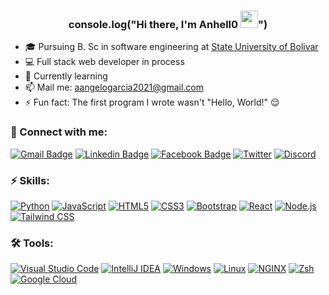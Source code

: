 
<h3 align="center">
  console.log("Hi there, I'm Anhell0 <img src="https://media.giphy.com/media/hvRJCLFzcasrR4ia7z/giphy.gif" width="28">")
</h3> 

- 🎓 Pursuing B. Sc in software engineering at [State University of Bolivar](https://www.ueb.edu.ec/)
- 💻 Full stack web developer in process
- 🧠 Currently learning 
- 📫 Mail me: [aangelogarcia2021@gmail.com](mailto:aangelogarcia2021@gmail.com)
- ⚡ Fun fact: The first program I wrote wasn't "Hello, World!" 😌
  
<!-- - 💬 Ask me about Python -->
### 🔗 Connect with me:
<!-- style=flat-square& -->
[![Gmail Badge](https://img.shields.io/badge/-Gmail-D14836?logo=Gmail&logoColor=white&link=mailto:shakib@duck.com)](mailto:aangelogarcia2021@gmail.com)
[![Linkedin Badge](https://img.shields.io/badge/-ANHELL0s-blue?logo=Linkedin&logoColor=white&link=https://www.linkedin.com/in/mo-shakib/)](https://www.linkedin.com/in/mo-shakib/)
[![Facebook Badge](https://img.shields.io/badge/-ANHELL0s-blue?logo=Facebook&logoColor=white&link=https://www.facebook.com/shak1b/)](https://www.facebook.com/ANHELL0s/)
[![Twitter](https://img.shields.io/badge/@ANHELL0s-%231DA1F2.svg?logo=Twitter&logoColor=white)](https://twitter.com/Mo__Shakib)
[![Discord](https://img.shields.io/badge/-ANHELL0s-40567A?logo=Discord&logoColor=white&link=https://discordapp.com/users/moshakib/)](https://discordapp.com/users/732774519802036294)

### ⚡ Skills:
[![Python](https://img.shields.io/badge/-Python-yellow?logo=Python)](#)
[![JavaScript](https://img.shields.io/badge/-JavaScript-blue?logo=javascript)](#)
[![HTML5](https://img.shields.io/badge/-HTML5-E34F26?logo=html5&logoColor=white)](#)
[![CSS3](https://img.shields.io/badge/-CSS3-1572B6?logo=css3)](#)
[![Bootstrap](https://img.shields.io/badge/-Bootstrap-563D7C?logo=bootstrap)](#)
[![React](https://img.shields.io/badge/-React-61DAFB?logo=react)](#)
[![Node.js](https://img.shields.io/badge/-Node.js-339933?logo=node.js&logoColor=white)](#)
[![Tailwind CSS](https://img.shields.io/badge/-Tailwind%20CSS-38B2AC?logo=tailwind-css&logoColor=white)](#)

<!-- [![Django](https://img.shields.io/badge/django-%23092E20.svg?logo=django&logoColor=white)](#) -->
<!-- [![Java](https://img.shields.io/badge/-java-E34A86?logo=java)](#) -->
<!-- [![LaTeX](https://img.shields.io/badge/latex-%23008080.svg?logo=latex&logoColor=white)](#) -->
<!-- style=flat-square& -->

### 🛠 Tools:
<p>
  <a href="#"><img alt="Visual Studio Code" src="https://img.shields.io/badge/Visual%20Studio%20Code-0078d7.svg?logo=visual-studio-code&logoColor=white"></a>
  <a href="#"><img alt="IntelliJ IDEA" src="https://img.shields.io/badge/IntelliJIDEA-5d9425.svg?logo=intellij-idea&logoColor=white"></a>
  <a href="#"><img alt="Windows" src="https://img.shields.io/badge/Windows-0078D6?logo=windows&logoColor=white"></a>
  <a href="#"><img alt="Linux" src="https://img.shields.io/badge/Linux-FCC624?logo=linux&logoColor=black"></a>
  <a href="#"><img alt="NGINX" src="https://img.shields.io/badge/NGINX-009639?logo=nginx&logoColor=white"></a>
  <a href="#"><img alt="Zsh" src="https://img.shields.io/badge/Zsh-FFD700?logo=gnu-bash&logoColor=black"></a>
  <a href="#"><img alt="Google Cloud" src="https://img.shields.io/badge/Google%20Cloud-4285F4?logo=google-cloud&logoColor=white"></a>
</p>

